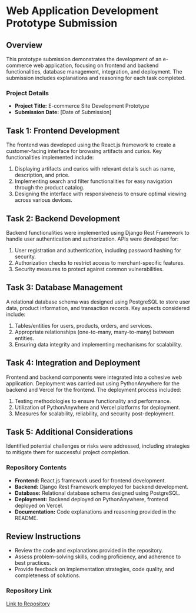 # Web Application Development Prototype Submission

## Overview
This prototype submission demonstrates the development of an e-commerce web application, focusing on frontend and backend functionalities, database management, integration, and deployment. The submission includes explanations and reasoning for each task completed.

### Project Details
- **Project Title:** E-commerce Site Development Prototype
- **Submission Date:** [Date of Submission]

## Task 1: Frontend Development
The frontend was developed using the React.js framework to create a customer-facing interface for browsing artifacts and curios. Key functionalities implemented include:
1. Displaying artifacts and curios with relevant details such as name, description, and price.
2. Implementing search and filter functionalities for easy navigation through the product catalog.
3. Designing the interface with responsiveness to ensure optimal viewing across various devices.

## Task 2: Backend Development
Backend functionalities were implemented using Django Rest Framework to handle user authentication and authorization. APIs were developed for:
1. User registration and authentication, including password hashing for security.
2. Authorization checks to restrict access to merchant-specific features.
3. Security measures to protect against common vulnerabilities.

## Task 3: Database Management
A relational database schema was designed using PostgreSQL to store user data, product information, and transaction records. Key aspects considered include:
1. Tables/entities for users, products, orders, and services.
2. Appropriate relationships (one-to-many, many-to-many) between entities.
3. Ensuring data integrity and implementing mechanisms for scalability.

## Task 4: Integration and Deployment
Frontend and backend components were integrated into a cohesive web application. Deployment was carried out using PythonAnywhere for the backend and Vercel for the frontend. The deployment process included:
1. Testing methodologies to ensure functionality and performance.
2. Utilization of PythonAnywhere and Vercel platforms for deployment.
3. Measures for scalability, reliability, and security post-deployment.

## Task 5: Additional Considerations
Identified potential challenges or risks were addressed, including strategies to mitigate them for successful project completion.

### Repository Contents
- **Frontend:** React.js framework used for frontend development.
- **Backend:** Django Rest Framework employed for backend development.
- **Database:** Relational database schema designed using PostgreSQL.
- **Deployment:** Backend deployed on PythonAnywhere, frontend deployed on Vercel.
- **Documentation:** Code explanations and reasoning provided in the README.

## Review Instructions
- Review the code and explanations provided in the repository.
- Assess problem-solving skills, coding proficiency, and adherence to best practices.
- Provide feedback on implementation strategies, code quality, and completeness of solutions.

### Repository Link
[Link to Repository](https://github.com/kimenyu/Curios-shop.git)
